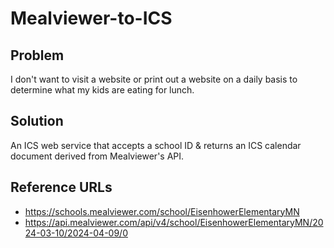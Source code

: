 # Mealviewer-to-ICS

## Problem
I don't want to visit a website or print out a website on a daily basis to determine what my kids are eating for lunch.

## Solution
An ICS web service that accepts a school ID & returns an ICS calendar document derived from Mealviewer's API.

## Reference URLs
* https://schools.mealviewer.com/school/EisenhowerElementaryMN
* https://api.mealviewer.com/api/v4/school/EisenhowerElementaryMN/2024-03-10/2024-04-09/0
